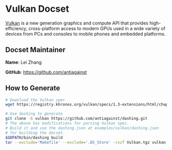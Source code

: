 Vulkan Docset
=============

[Vulkan][vulkan] is a new generation graphics and compute API that provides
high-efficiency, cross-platform access to modern GPUs used in a wide variety
of devices from PCs and consoles to mobile phones and embedded platforms.

Docset Maintainer
-----------------

**Name**: Lei Zhang

**GitHub**: https://github.com/antiagainst

How to Generate
---------------

```sh
# Download the Vulkan spec
wget https://registry.khronos.org/vulkan/specs/1.3-extensions/html/chap{1..59}.html https://registry.khronos.org/vulkan/specs/1.3-extensions/html/index.html

# Use dashing to generate
git clone -b vulkan https://github.com/antiagainst/dashing.git
# The above has modifications for parsing Vulkan spec.
# Build it and use the dashing.json at examples/vulkan/dashing.json
# for building the docset.
$GOPATH/bin/dashing build
tar --exclude='Makefile' --exclude='.DS_Store' -cvzf Vulkan.tgz vulkan.docset
```

[vulkan]: https://www.khronos.org/vulkan
